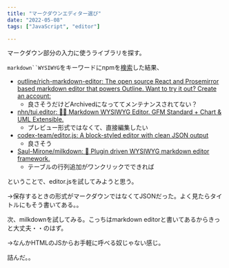 ```yaml
---
title: "マークダウンエディター選び"
date: "2022-05-08"
tags: ["JavaScript", "editor"]

---
```


マークダウン部分の入力に使うライブラリを探す。

`markdown``WYSIWYG`をキーワードにnpmを[検索](https://www.npmjs.com/search?q=markdown%20WYSIWYG)した結果、

- [outline/rich-markdown-editor: The open source React and Prosemirror based markdown editor that powers Outline. Want to try it out? Create an account:](https://github.com/outline/rich-markdown-editor)
  - 良さそうだけどArchivedになっててメンテナンスされてない？
- [nhn/tui.editor: 🍞📝 Markdown WYSIWYG Editor. GFM Standard + Chart & UML Extensible.](https://github.com/nhn/tui.editor)
  - プレビュー形式ではなくて、直接編集したい
- [codex-team/editor.js: A block-styled editor with clean JSON output](https://github.com/codex-team/editor.js)
  - 良さそう
- [Saul-Mirone/milkdown: 🍼 Plugin driven WYSIWYG markdown editor framework.](https://github.com/Saul-Mirone/milkdown)
  - テーブルの行列追加がワンクリックでできれば

ということで、editor.jsを試してみようと思う。

→保存するときの形式がマークダウンではなくてJSONだった。よく見たらタイトルにもそう書いてある。。

次、milkdownを試してみる。こっちはmarkdown editorと書いてあるからきっと大丈夫・・のはず。

→なんかHTMLのJSからお手軽に呼べる奴じゃない感じ。

詰んだ。。

